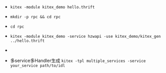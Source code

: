 - `kitex -module kitex_demo hello.thrift`
- `mkdir -p rpc && cd rpc`
- `cd rpc`
- `kitex -module kitex_demo -service hzwapi -use kitex_demo/kitex_gen ../hello.thrift`
- 

- 多service多Handler生成 `kitex -tpl multiple_services -service your_service path/to/idl`

